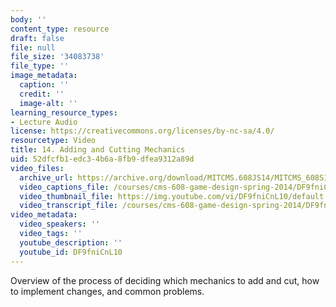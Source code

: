 ```yaml
---
body: ''
content_type: resource
draft: false
file: null
file_size: '34083738'
file_type: ''
image_metadata:
  caption: ''
  credit: ''
  image-alt: ''
learning_resource_types:
- Lecture Audio
license: https://creativecommons.org/licenses/by-nc-sa/4.0/
resourcetype: Video
title: 14. Adding and Cutting Mechanics
uid: 52dfcfb1-edc3-4b6a-8fb9-dfea9312a89d
video_files:
  archive_url: https://archive.org/download/MITCMS.608JS14/MITCMS_608S14_ses14.mp3
  video_captions_file: /courses/cms-608-game-design-spring-2014/DF9fniCnL10_captions.webvtt
  video_thumbnail_file: https://img.youtube.com/vi/DF9fniCnL10/default.jpg
  video_transcript_file: /courses/cms-608-game-design-spring-2014/DF9fniCnL10_transcript.pdf
video_metadata:
  video_speakers: ''
  video_tags: ''
  youtube_description: ''
  youtube_id: DF9fniCnL10
---
```

Overview of the process of deciding which mechanics to add and cut, how to implement changes, and common problems.